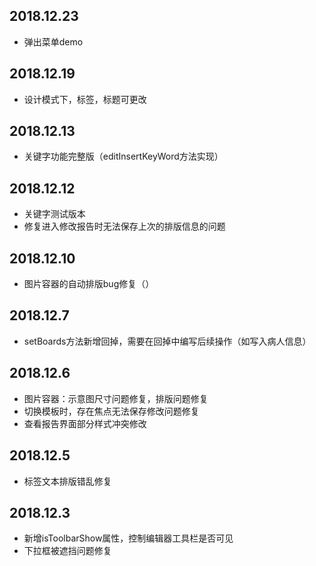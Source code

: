 ## 2018.12.23
* 弹出菜单demo

## 2018.12.19
* 设计模式下，标签，标题可更改

## 2018.12.13
* 关键字功能完整版（editInsertKeyWord方法实现）

## 2018.12.12
* 关键字测试版本
* 修复进入修改报告时无法保存上次的排版信息的问题

## 2018.12.10
* 图片容器的自动排版bug修复（）

## 2018.12.7
* setBoards方法新增回掉，需要在回掉中编写后续操作（如写入病人信息）

## 2018.12.6
* 图片容器：示意图尺寸问题修复，排版问题修复
* 切换模板时，存在焦点无法保存修改问题修复
* 查看报告界面部分样式冲突修改

## 2018.12.5
* 标签文本排版错乱修复

## 2018.12.3
* 新增isToolbarShow属性，控制编辑器工具栏是否可见
* 下拉框被遮挡问题修复
